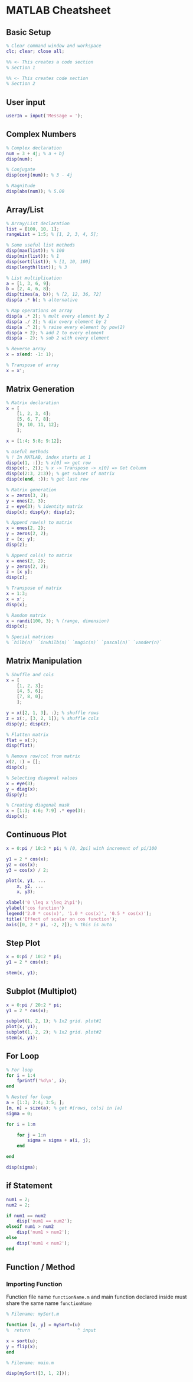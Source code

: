 # MATLAB Cheatsheet

## Basic Setup

```matlab
% Clear command window and workspace
clc; clear; close all;

%% <- This creates a code section
% Section 1

%% <- This creates code section
% Section 2
```

## User input

```matlab
userIn = input('Message = ');
```

## Complex Numbers

```matlab
% Complex declaration
num = 3 + 4j; % a + bj
disp(num);

% Conjugate
disp(conj(num)); % 3 - 4j

% Magnitude
disp(abs(num)); % 5.00
```

## Array/List

```matlab
% Array/List declaration
list = [100, 10, 1];
rangeList = 1:5; % [1, 2, 3, 4, 5];

% Some useful list methods
disp(max(list)); % 100
disp(min(list)); % 1
disp(sort(list)); % [1, 10, 100]
disp(length(list)); % 3

% List multiplication
a = [1, 3, 6, 9];
b = [2, 4, 6, 8];
disp(times(a, b)); % [2, 12, 36, 72]
disp(a .* b); % alternative

% Map operations on array
disp(a .* 2); % mult every element by 2
disp(a ./ 2); % div every element by 2
disp(a .^ 2); % raise every element by pow(2)
disp(a + 2); % add 2 to every element
disp(a - 2); % sub 2 with every element

% Reverse array
x = x(end: -1: 1);

% Transpose of array
x = x';
```

## Matrix Generation

```matlab
% Matrix declaration
x = [
    [1, 2, 3, 4];
    [5, 6, 7, 8];
    [9, 10, 11, 12];
    ];

x = [1:4; 5:8; 9:12];

% Useful methods
% ! In MATLAB, index starts at 1
disp(x(1, :)); % x[0] => get row
disp(x(:, 2)); % x -> Transpose -> x[0] => Get Column
disp(x(2:3, 2:3)); % get subset of matrix
disp(x(end, :)); % get last row

% Matrix generation
x = zeros(3, 2);
y = ones(2, 3);
z = eye(3); % identity matrix
disp(x); disp(y); disp(z);

% Append row(s) to matrix
x = ones(2, 2);
y = zeros(2, 2);
z = [x; y];
disp(z);

% Append col(s) to matrix
x = ones(2, 2);
y = zeros(2, 2);
z = [x y];
disp(z);

% Transpose of matrix
x = 1:3;
x = x';
disp(x);

% Random matrix
x = randi(100, 3); % (range, dimension)
disp(x);

% Special matrices
% `hilb(n)` `invhilb(n)` `magic(n)` `pascal(n)` `vander(n)`
```

## Matrix Manipulation

```matlab
% Shuffle and cols
x = [
    [1, 2, 3];
    [4, 5, 6];
    [7, 8, 0];
    ];

y = x([2, 1, 3], :); % shuffle rows
z = x(:, [3, 2, 1]); % shuffle cols
disp(y); disp(z);

% Flatten matrix
flat = x(:);
disp(flat);

% Remove row/col from matrix
x(2, :) = [];
disp(x);

% Selecting diagonal values
x = eye(3);
y = diag(x);
disp(y);

% Creating diagonal mask
x = [1:3; 4:6; 7:9] .* eye(3);
disp(x);
```

## Continuous Plot

```matlab
x = 0:pi / 10:2 * pi; % [0, 2pi] with increment of pi/100

y1 = 2 * cos(x);
y2 = cos(x);
y3 = cos(x) / 2;

plot(x, y1, ...
    x, y2, ...
    x, y3);

xlabel('0 \leq x \leq 2\pi');
ylabel('cos function')
legend('2.0 * cos(x)', '1.0 * cos(x)', '0.5 * cos(x)');
title('Effect of scalar on cos function');
axis([0, 2 * pi, -2, 2]); % this is auto
```

## Step Plot

```matlab
x = 0:pi / 10:2 * pi;
y1 = 2 * cos(x);

stem(x, y1);
```

## Subplot (Multiplot)

```matlab
x = 0:pi / 20:2 * pi;
y1 = 2 * cos(x);

subplot(1, 2, 1); % 1x2 grid. plot#1
plot(x, y1);
subplot(1, 2, 2); % 1x2 grid. plot#2
stem(x, y1);
```

## For Loop

```matlab
% For loop
for i = 1:4
    fprintf('%d\n', i);
end

% Nested for loop
a = [1:3; 2:4; 3:5; ];
[m, n] = size(a); % get #[rows, cols] in [a]
sigma = 0;

for i = 1:m

    for j = 1:n
        sigma = sigma + a(i, j);
    end

end

disp(sigma);
```

## if Statement

```matlab
num1 = 2;
num2 = 2;

if num1 == num2
    disp('num1 == num2');
elseif num1 > num2
    disp('num1 > num2');
else
    disp('num1 < num2');
end
```

## Function / Method

### Importing Function

Function file name `functionName.m` and main function declared inside must share the same name `functionName`

```matlab
% Filename: mySort.m

function [x, y] = mySort=(u)
%  return   ^              ^ input

x = sort(u);
y = flip(x);
end
```

```matlab
% Filename: main.m

disp(mySort([3, 1, 2]));
```
